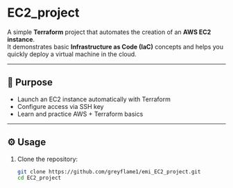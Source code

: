 # EC2_project

A simple **Terraform** project that automates the creation of an **AWS EC2 instance**.  
It demonstrates basic **Infrastructure as Code (IaC)** concepts and helps you quickly deploy a virtual machine in the cloud.

---

## 🚀 Purpose

- Launch an EC2 instance automatically with Terraform  
- Configure access via SSH key  
- Learn and practice AWS + Terraform basics  

---

## ⚙️ Usage

1. Clone the repository:
   ```bash
   git clone https://github.com/greyflame1/emi_EC2_project.git
   cd EC2_project
